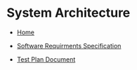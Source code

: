 # System Architecture

- [Home](../System_Architecture/HOME.md)

- [Software Requirments Specification](../system_Architecture/SRS.md)

- [Test Plan Document](../System_Architecture/Test_Plan_Document.md)